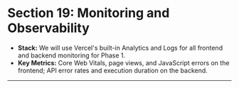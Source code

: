 # Section 19: Monitoring and Observability

* **Stack:** We will use Vercel's built-in Analytics and Logs for all frontend and backend monitoring for Phase 1.
* **Key Metrics:** Core Web Vitals, page views, and JavaScript errors on the frontend; API error rates and execution duration on the backend.

---
